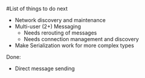 #List of things to do next

- Network discovery and maintenance
- Multi-user (2+) Messaging
  - Needs rerouting of messages
  - Needs connection management and discovery
- Make Serialization work for more complex types


Done:
- Direct message sending
